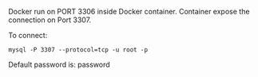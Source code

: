 Docker run on PORT 3306 inside Docker container.
Container expose the connection on Port 3307.

To connect:
```
mysql -P 3307 --protocol=tcp -u root -p
```
Default password is: password

